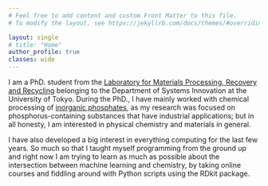 ```yaml
---
# Feel free to add content and custom Front Matter to this file.
# To modify the layout, see https://jekyllrb.com/docs/themes/#overriding-theme-defaults

layout: single
# title: "Home"
author_profile: true
classes: wide
---
```

I am a PhD. student from the [Laboratory for Materials Processing, Recovery and Recycling](https://webpark1169.sakura.ne.jp/lab/) belonging to the Department of Systems Innovation at the University of Tokyo. During the PhD., I have mainly worked with chemical processing of [inorganic phosphates](https://en.wikipedia.org/wiki/Phosphate), as my research was focused on phosphorus-containing substances that have industrial applications; but in all honesty, I am interested in physical chemistry and materials in general.

I have also developed a big interest in everything computing for the last few years. So much so that I taught myself programming from the ground up and right now I am trying to learn as much as possible about the intersection between machine learning and chemistry, by taking online courses and fiddling around with Python scripts using the RDkit package.